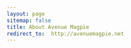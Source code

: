 ```yaml
---
layout: page
sitemap: false
title: About Avenue Magpie
redirect_to:  http://avenuemagpie.net
---
```


